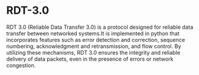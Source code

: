 # RDT-3.0
RDT 3.0 (Reliable Data Transfer 3.0) is a protocol designed for reliable data transfer between networked systems.It is implemented in python that incorporates features such as error detection and correction, sequence numbering, acknowledgment and retransmission, and flow control. By utilizing these mechanisms, RDT 3.0 ensures the integrity and reliable delivery of data packets, even in the presence of errors or network congestion. 
